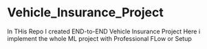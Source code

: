 # Vehicle_Insurance_Project

In THis Repo I created END-to-END Vehicle Insurance Project
Here i implement the whole ML project with Professional FLow or Setup
